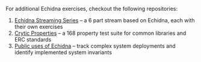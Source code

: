 For additional Echidna exercises, checkout the following repositories: 

1. [Echidna Streaming Series](https://github.com/crytic/echidna-streaming-series) – a 6 part stream based on Echidna, each with their own exercises 
2. [Crytic Properties](https://github.com/crytic/properties) – a 168 property test suite for common libraries and ERC standards 
3. [Public uses of Echidna](https://github.com/crytic/echidna#public-use-of-echidna) – track complex system deployments and identify implemented system invariants 